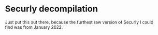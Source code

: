 # Securly decompilation
Just put this out there, because the furthest raw version of Securly I could find was from January 2022.

